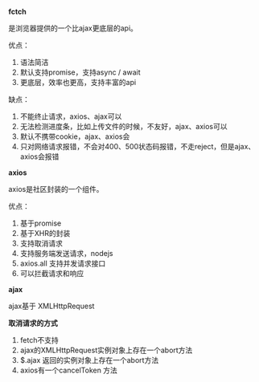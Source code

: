 **fctch**

是浏览器提供的一个比ajax更底层的api。

优点：

1. 语法简洁
2. 默认支持promise，支持async / await
3. 更底层，效率也更高，支持丰富的api

缺点：

1. 不能终止请求，axios、ajax可以
2. 无法检测进度条，比如上传文件的时候，不友好，ajax、axios可以
3. 默认不携带cookie，ajax、axios会
4. 只对网络请求报错，不会对400、500状态码报错，不走reject，但是ajax、axios会报错



**axios**

axios是社区封装的一个组件。

优点：

1. 基于promise
2. 基于XHR的封装
3. 支持取消请求
4. 支持服务端发送请求，nodejs
5. axios.all 支持并发请求接口
6. 可以拦截请求和响应



**ajax**

ajax基于 XMLHttpRequest



**取消请求的方式**

1. fetch不支持
2. ajax的XMLHttpRequest实例对象上存在一个abort方法
3. $.ajax 返回的实例对象上存在一个abort方法
4. axios有一个cancelToken 方法